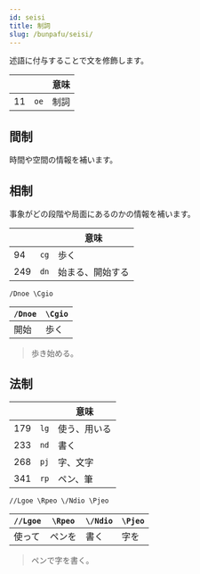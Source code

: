 ```yaml
---
id: seisi
title: 制詞
slug: /bunpafu/seisi/
---
```


述語に付与することで文を修飾します。

|||意味|
|---|---|---|
|11|`oe`|制詞|


## 間制

時間や空間の情報を補います。


## 相制

事象がどの段階や局面にあるのかの情報を補います。

|||意味|
|---|---|---|
|94|`cg`|歩く|
|249|`dn`|始まる、開始する|

```
/Dnoe \Cgio
```
|`/Dnoe`|`\Cgio`|
|---|---|
|開始|歩く|
> 歩き始める。


## 法制

|||意味|
|---|---|---|
|179|`lg`|使う、用いる|
|233|`nd`|書く|
|268|`pj`|字、文字|
|341|`rp`|ペン、筆|

```
//Lgoe \Rpeo \/Ndio \Pjeo
```
|`//Lgoe`|`\Rpeo`|`\/Ndio`|`\Pjeo`|
|---|---|---|---|
|使って|ペンを|書く|字を|
> ペンで字を書く。
